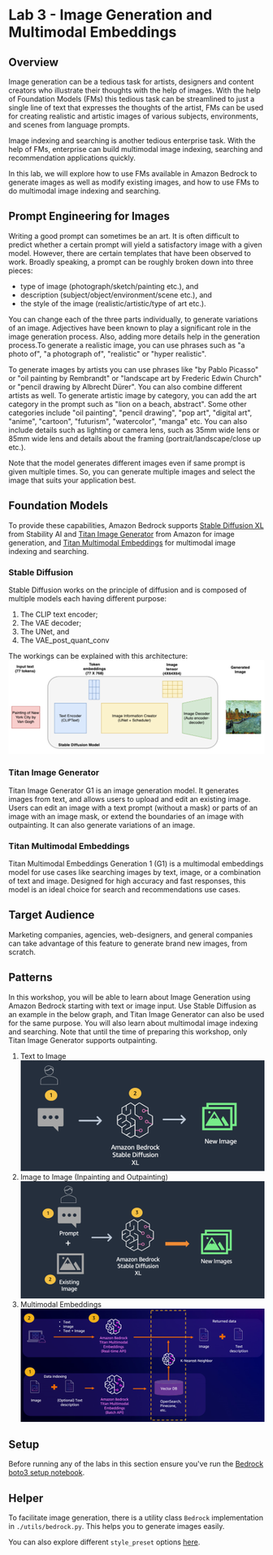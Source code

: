 # Lab 3 - Image Generation and Multimodal Embeddings

## Overview

Image generation can be a tedious task for artists, designers and content creators who illustrate their thoughts with the help of images. With the help of Foundation Models (FMs) this tedious task can be streamlined to just a single line of text that expresses the thoughts of the artist, FMs can be used for creating realistic and artistic images of various subjects, environments, and scenes from language prompts.

Image indexing and searching is another tedious enterprise task. With the help of FMs, enterprise can build multimodal image indexing, searching and recommendation applications quickly. 

In this lab, we will explore how to use FMs available in Amazon Bedrock to generate images as well as modify existing images, and how to use FMs to do multimodal image indexing and searching.


## Prompt Engineering for Images

Writing a good prompt can sometimes be an art. It is often difficult to predict whether a certain prompt will yield a satisfactory image with a given model. However, there are certain templates that have been observed to work. Broadly speaking, a prompt can be roughly broken down into three pieces: 

* type of image (photograph/sketch/painting etc.), and
* description (subject/object/environment/scene etc.), and
* the style of the image (realistic/artistic/type of art etc.). 
   
You can change each of the three parts individually, to generate variations of an image. Adjectives have been known to play a significant role in the image generation process. Also, adding more details help in the generation process.To generate a realistic image, you can use phrases such as "a photo of", "a photograph of", "realistic" or "hyper realistic". 

To generate images by artists you can use phrases like "by Pablo Picasso" or "oil painting by Rembrandt" or "landscape art by Frederic Edwin Church" or "pencil drawing by Albrecht Dürer". You can also combine different artists as well. To generate artistic image by category, you can add the art category in the prompt such as "lion on a beach, abstract". Some other categories include "oil painting", "pencil drawing", "pop art", "digital art", "anime", "cartoon", "futurism", "watercolor", "manga" etc. You can also include details such as lighting or camera lens, such as 35mm wide lens or 85mm wide lens and details about the framing (portrait/landscape/close up etc.).

Note that the model generates different images even if same prompt is given multiple times. So, you can generate multiple images and select the image that suits your application best.

## Foundation Models

To provide these capabilities, Amazon Bedrock supports [Stable Diffusion XL](https://stability.ai/stablediffusion) from Stability AI and [Titan Image Generator](https://aws.amazon.com/bedrock/titan/) from Amazon for image generation, and [Titan Multimodal Embeddings](https://aws.amazon.com/bedrock/titan/) for multimodal image indexing and searching.

### Stable Diffusion

Stable Diffusion works on the principle of diffusion and is composed of multiple models each having different purpose:

1. The CLIP text encoder;
2. The VAE decoder;
3. The UNet, and
4. The VAE_post_quant_conv

The workings can be explained with this architecture:
![Stable Diffusion Architecture](./images/sd.png)

### Titan Image Generator

Titan Image Generator G1 is an image generation model. It generates images from text, and allows users to upload and edit an existing image. Users can edit an image with a text prompt (without a mask) or parts of an image with an image mask, or extend the boundaries of an image with outpainting. It can also generate variations of an image.

### Titan Multimodal Embeddings

Titan Multimodal Embeddings Generation 1 (G1) is a multimodal embeddings model for use cases like searching images by text, image, or a combination of text and image. Designed for high accuracy and fast responses, this model is an ideal choice for search and recommendations use cases.

## Target Audience

Marketing companies, agencies, web-designers, and general companies can take advantage of this feature to generate brand new images, from scratch.

## Patterns

In this workshop, you will be able to learn about Image Generation using Amazon Bedrock starting with text or image input. Use Stable Diffusion as an example in the below graph, and Titan Image Generator can also be used for the same purpose. You will also learn about multimodal image indexing and searching. Note that until the time of preparing this workshop, only Titan Image Generator supports outpainting.

1. Text to Image
    ![Text to Image](./images/71-txt-2-img.png)
2. Image to Image (Inpainting and Outpainting)
    ![Text to Image](./images/72-img-2-img.png)
3. Multimodal Embeddings
    ![Multimodal Embeddings](./images/multimodal-embeddings.png)

## Setup
Before running any of the labs in this section ensure you've run the [Bedrock boto3 setup notebook](../00_Intro/bedrock_boto3_setup.ipynb#Prerequisites).

## Helper
To facilitate image generation, there is a utility class `Bedrock` implementation in `./utils/bedrock.py`. This helps you to generate images easily.

You can also explore different `style_preset`  options [here](https://platform.stability.ai/docs/features/animation/parameters#available-styles).
